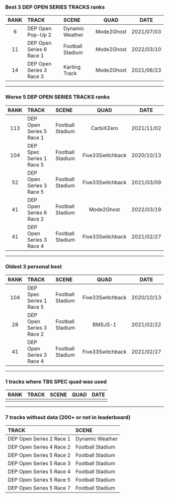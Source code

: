 ### Best 3 DEP OPEN SERIES TRACKS ranks
|RANK|TRACK|SCENE|QUAD|DATE|
|:---:|:---|:---|:---:|:---:|
|6|DEP Open Pop-Up 2|Dynamic Weather|Mode2Ghost|2021/07/03|
|11|DEP Open Series 6 Race 1|Football Stadium|Mode2Ghost|2022/03/10|
|14|DEP Open Series 3 Race 3|Karting Track|Mode2Ghost|2021/06/23|
---
### Worse 5 DEP OPEN SERIES TRACKS ranks
|RANK|TRACK|SCENE|QUAD|DATE|
|:---:|:---|:---|:---:|:---:|
|113|DEP Open Series 5 Race 1|Football Stadium|CarbiXZero|2021/11/02|
|104|DEP Spec Series 1 Race 5|Football Stadium|Five33Switchback|2020/10/13|
|52|DEP Open Series 3 Race 5|Football Stadium|Five33Switchback|2021/03/09|
|41|DEP Open Series 6 Race 2|Football Stadium|Mode2Ghost|2022/03/19|
|41|DEP Open Series 3 Race 4|Football Stadium|Five33Switchback|2021/02/27|
---
### Oldest 3 personal best
|RANK|TRACK|SCENE|QUAD|DATE|
|:---:|:---|:---|:---:|:---:|
|104|DEP Spec Series 1 Race 5|Football Stadium|Five33Switchback|2020/10/13|
|28|DEP Open Series 3 Race 2|Football Stadium|BMSJS-1|2021/02/22|
|41|DEP Open Series 3 Race 4|Football Stadium|Five33Switchback|2021/02/27|
---
### 1 tracks where TBS SPEC quad was used
|RANK|TRACK|SCENE|QUAD|DATE|
|:---:|:---|:---|:---:|:---:|
||||||
---
### 7 tracks without data (200+ or not in leaderboard)
|TRACK|SCENE|
|:---|:---|
|DEP Open Series 2 Race 1|Dynamic Weather|
|DEP Open Series 4 Race 2|Football Stadium|
|DEP Open Series 5 Race 2|Football Stadium|
|DEP Open Series 5 Race 3|Football Stadium|
|DEP Open Series 5 Race 4|Football Stadium|
|DEP Open Series 5 Race 5|Football Stadium|
|DEP Open Series 5 Race 7|Football Stadium|
